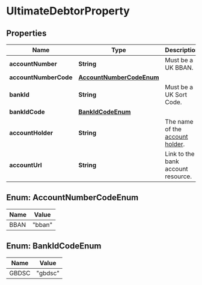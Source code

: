 

# UltimateDebtorProperty


## Properties

| Name | Type | Description | Notes |
|------------ | ------------- | ------------- | -------------|
|**accountNumber** | **String** | Must be a UK BBAN. |  |
|**accountNumberCode** | [**AccountNumberCodeEnum**](#AccountNumberCodeEnum) |  |  |
|**bankId** | **String** | Must be a UK Sort Code. |  |
|**bankIdCode** | [**BankIdCodeEnum**](#BankIdCodeEnum) |  |  |
|**accountHolder** | **String** | The name of the [account holder](http://docs.griffin.com). |  [optional] |
|**accountUrl** | **String** | Link to the bank account resource. |  [optional] |



## Enum: AccountNumberCodeEnum

| Name | Value |
|---- | -----|
| BBAN | &quot;bban&quot; |



## Enum: BankIdCodeEnum

| Name | Value |
|---- | -----|
| GBDSC | &quot;gbdsc&quot; |



